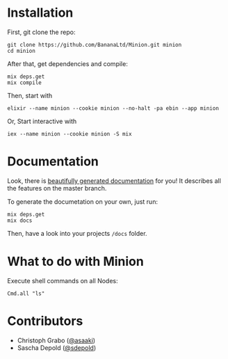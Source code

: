 # Installation

First, git clone the repo:
```
git clone https://github.com/BananaLtd/Minion.git minion
cd minion
```

After that, get dependencies and compile:
```
mix deps.get
mix compile
```

Then, start with
```
elixir --name minion --cookie minion --no-halt -pa ebin --app minion
```

Or, Start interactive with
```
iex --name minion --cookie minion -S mix
```

# Documentation

Look, there is [beautifully generated documentation](http://bananaltd.github.io/Minion/docs/) for you! It describes all the features on the master branch.

To generate the documetation on your own, just run:
```
mix deps.get
mix docs
```

Then, have a look into your projects `/docs` folder.

# What to do with Minion

Execute shell commands on all Nodes:
```
Cmd.all "ls"
```

# Contributors

* Christoph Grabo ([@asaaki](https://github.com/asaaki))
* Sascha Depold ([@sdepold](https://github.com/sdepold))
